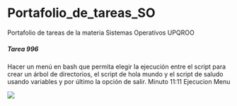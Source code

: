 # Portafolio_de_tareas_SO
Portafolio de tareas de la materia Sistemas Operativos UPQROO


#####  Tarea 996  
Hacer un menú en bash que permita elegir la ejecución entre el script para crear un árbol de directorios, el script de hola mundo y el script de saludo usando variables y por último la opción de salir. Minuto 11:11 Ejecucion Menu

<a href="https://asciinema.org/a/0CEFpcDtoAjJo53WXbU2TkLpz" target="_blank"><img src="https://asciinema.org/a/0CEFpcDtoAjJo53WXbU2TkLpz.svg" /></a>
